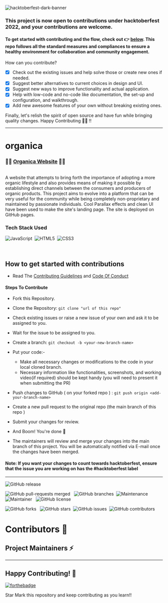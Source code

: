 ![hacktoberfest-dark-banner](https://user-images.githubusercontent.com/89788120/193028856-7c902c68-50dd-4a94-8154-b32c5a037ba2.png)

### This project is now open to contributions under hacktoberfest 2022, and your contributions are welcome.

#### To get started with contributing and the flow, check out 👉 **[below](https://github.com/kaustav202/RealTime-TwitterDataAnalysis#how-to-get-started-with-contributions)**. This repo follows all the standard measures and compliances to ensure a healthy environment for collaboration and community engagement. 

How can you contribute?

- [x] Check out the existing issues and help solve those or create new ones if needed.
- [x] Suggest better alternatives to current choices in design and UI.
- [x] Suggest new ways to improve functionality and actual application.
- [x] Help with low-code and no-code like documentation, the set-up and configuration, and walkthrough.
- [x] Add new awesome features of your own without breaking existing ones.

Finally, let's relish the spirit of open source and have fun while bringing quality changes. Happy Contributing 🎉🎉 !!

---

# organica

### 🔗🔗  [Organica Website](https://kaustav202.github.io/organica/)   🍁🍂
<br/>
A website that attempts to bring forth the importance of adopting a more organic lifestyle and also provides means of making it possible by establishing direct channels between the consumers and producers of organic products. This project aims to evolve into a platform that can be very useful for the community while being completely non-proprietary and maintained by passionate individuals. Cool Parallax effects and clean UI have been used to make the site's landing page. The site is deployed on GitHub pages.


### Tech Stack Used 

 <img alt="JavaScript" src="https://img.shields.io/badge/javascript%20-%23323330.svg?&style=for-the-badge&logo=javascript&logoColor=%23F7DF1E"/> &nbsp;<img alt="HTML5" src="https://img.shields.io/badge/html5%20-%23E34F26.svg?&style=for-the-badge&logo=html5&logoColor=white"/>&nbsp; <img alt="CSS3" src="https://img.shields.io/badge/css3%20-%231572B6.svg?&style=for-the-badge&logo=css3&logoColor=white"/>
 
</br>



## How to get started with contributions

- Read The [Contributing Guidelines](./Contributions.md) and [Code Of Conduct](./Code_Of_Conduct.md)

#### Steps To Contribute

- Fork this Repository.
- Clone the Repository: `git clone "url of this repo"`
- Check existing issues or raise a new issue of your own and ask it to be assigned to you.
- Wait for the issue to be assigned to you.
- Create a branch: `git checkout -b <your-new-branch-name>`
- Put your code:-

  - Make all necessary changes or modifications to the code in your local cloned branch.
  - Necessary information like functionalities, screenshots, and working video(if required) should be kept handy (you will need to present it when submitting the PR)

- Push changes to GitHub ( on your forked repo ) : `git push origin <add-your-branch-name>`
- Create a new pull request to the original repo (the main branch of this repo )
- Submit your changes for review.
- And Boom! You're done 🥳
- The maintainers will review and merge your changes into the main branch of this project. You will be automatically notified via E-mail once the changes have been merged.

#### Note: If you want your changes to count towards hacktoberfest, ensure that the issue you are working on has the #hacktoberfest label

---

![GitHub release](https://img.shields.io/github/release/kaustav202/organica)</br>

![GitHub pull-requests merged](https://badgen.net/github/merged-prs/kaustav202/organica)&nbsp; &nbsp;![GitHub branches](https://badgen.net/github/branches/kaustav202/organica)&nbsp;&nbsp;![Maintenance](https://img.shields.io/badge/Maintained%3F-yes-green.svg) &nbsp; &nbsp; ![Maintainer](https://img.shields.io/badge/maintainer-Kaustav-blue)&nbsp; &nbsp;![GitHub license](https://badgen.net/github/license/kaustav202/organica)

![GitHub forks](https://badgen.net/github/forks/kaustav202/organica) &nbsp;&nbsp;![GitHub stars](https://badgen.net/github/stars/kaustav202/organica)&nbsp;&nbsp;![GitHub issues](https://img.shields.io/github/issues/kaustav202/organica)&nbsp;&nbsp;![GitHub contributors](https://img.shields.io/github/contributors/kaustav202/organica)


# Contributors 📑


<h2> Project Maintainers ⚡ </h2>
  <a href="https://github.com/kaustav202"></a>

---

## Happy Contributing! 🧡

[![forthebadge](https://forthebadge.com/images/badges/built-with-love.svg)](https://forthebadge.com)

Star Mark this repository and keep contributing as you learn!!